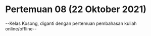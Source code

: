# Pertemuan 08 (22 Oktober 2021)

--Kelas Kosong, diganti dengan pertemuan pembahasan kuliah online/offline--
